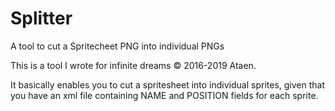 # Splitter
A tool to cut a Spritecheet PNG into individual PNGs

This is a tool I wrote for infinite dreams © 2016-2019 Ataen.

It basically enables you to cut a spritesheet into individual sprites, given that you have an xml file containing NAME and POSITION fields for each sprite.
